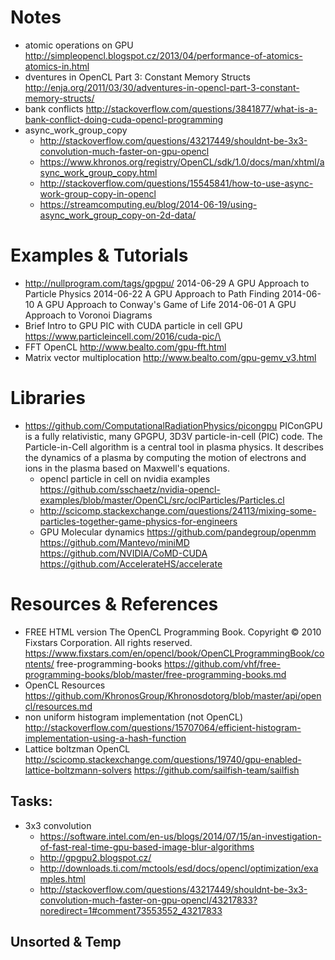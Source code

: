 
# Notes

- atomic operations on GPU
  http://simpleopencl.blogspot.cz/2013/04/performance-of-atomics-atomics-in.html
- dventures in OpenCL Part 3: Constant Memory Structs
http://enja.org/2011/03/30/adventures-in-opencl-part-3-constant-memory-structs/
- bank conflicts
http://stackoverflow.com/questions/3841877/what-is-a-bank-conflict-doing-cuda-opencl-programming
- async_work_group_copy
    - http://stackoverflow.com/questions/43217449/shouldnt-be-3x3-convolution-much-faster-on-gpu-opencl
    - https://www.khronos.org/registry/OpenCL/sdk/1.0/docs/man/xhtml/async_work_group_copy.html
    - http://stackoverflow.com/questions/15545841/how-to-use-async-work-group-copy-in-opencl
    - https://streamcomputing.eu/blog/2014-06-19/using-async_work_group_copy-on-2d-data/

# Examples & Tutorials

 - http://nullprogram.com/tags/gpgpu/
    2014-06-29 A GPU Approach to Particle Physics
    2014-06-22 A GPU Approach to Path Finding
    2014-06-10 A GPU Approach to Conway's Game of Life
    2014-06-01 A GPU Approach to Voronoi Diagrams 
 -   Brief Intro to GPU PIC with CUDA particle in cell GPU https://www.particleincell.com/2016/cuda-pic/\
 - FFT OpenCL
http://www.bealto.com/gpu-fft.html
 -  Matrix vector multiplocation
  http://www.bealto.com/gpu-gemv_v3.html
 
# Libraries

- https://github.com/ComputationalRadiationPhysics/picongpu
  PIConGPU is a fully relativistic, many GPGPU, 3D3V particle-in-cell (PIC) code. The Particle-in-Cell algorithm is a central tool in plasma physics. It describes the dynamics of a plasma by computing the motion of electrons and ions in the plasma based on Maxwell's equations.
  - opencl particle in cell on nvidia examples
https://github.com/sschaetz/nvidia-opencl-examples/blob/master/OpenCL/src/oclParticles/Particles.cl
  - http://scicomp.stackexchange.com/questions/24113/mixing-some-particles-together-game-physics-for-engineers 
  - GPU Molecular dynamics
	https://github.com/pandegroup/openmm
	https://github.com/Mantevo/miniMD
	https://github.com/NVIDIA/CoMD-CUDA
	https://github.com/AccelerateHS/accelerate

# Resources & References

 - FREE HTML version
The OpenCL Programming Book. Copyright © 2010 Fixstars Corporation. All rights reserved.
https://www.fixstars.com/en/opencl/book/OpenCLProgrammingBook/contents/
free-programming-books
https://github.com/vhf/free-programming-books/blob/master/free-programming-books.md
- OpenCL Resources
https://github.com/KhronosGroup/Khronosdotorg/blob/master/api/opencl/resources.md
- non uniform histogram implementation (not OpenCL)
http://stackoverflow.com/questions/15707064/efficient-histogram-implementation-using-a-hash-function
- Lattice boltzman OpenCL
http://scicomp.stackexchange.com/questions/19740/gpu-enabled-lattice-boltzmann-solvers
https://github.com/sailfish-team/sailfish

## Tasks:
  - 3x3 convolution
    - https://software.intel.com/en-us/blogs/2014/07/15/an-investigation-of-fast-real-time-gpu-based-image-blur-algorithms
     - http://gpgpu2.blogspot.cz/
     - http://downloads.ti.com/mctools/esd/docs/opencl/optimization/examples.html
     - http://stackoverflow.com/questions/43217449/shouldnt-be-3x3-convolution-much-faster-on-gpu-opencl/43217833?noredirect=1#comment73553552_43217833


## Unsorted & Temp






